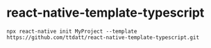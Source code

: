 # react-native-template-typescript
`npx react-native init MyProject --template https://github.com/ttdatt/react-native-template-typescript.git`
